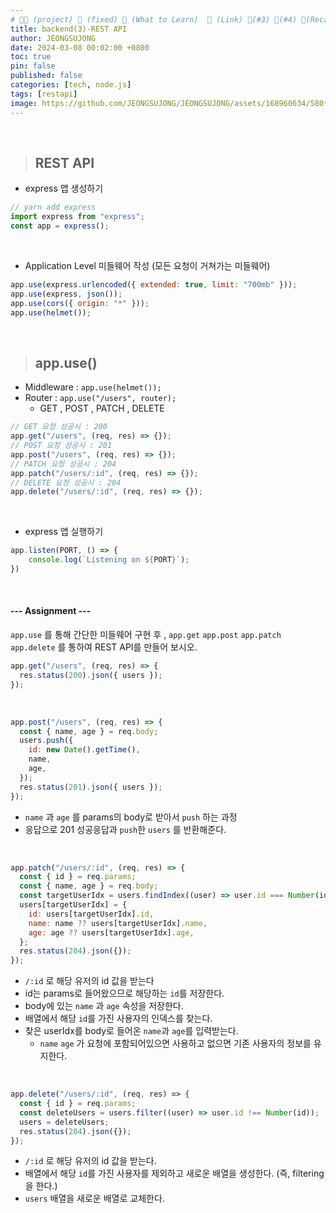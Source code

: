 ```yaml
---
# 👨‍💻 (project) 📌 (fixed) 📖 (What to Learn)  🌱 (Link) 🧷(#3) 📌(#4) 👀(Recap)
title: backend(3)-REST API
author: JEONGSUJONG
date: 2024-03-08 00:02:00 +0800
toc: true
pin: false
published: false
categories: [tech, node.js]
tags: [restapi]
image: https://github.com/JEONGSUJONG/JEONGSUJONG/assets/168960634/580ff546-c5d4-4502-a0c3-489b13a49870
---
```


<br>

> ## REST API

- express 앱 생성하기

```javascript
// yarn add express
import express from "express";
const app = express();
```

<br>

- Application Level 미들웨어 작성 (모든 요청이 거쳐가는 미들웨어)

```javascript
app.use(express.urlencoded({ extended: true, limit: "700mb" }));
app.use(express, json());
app.use(cors({ origin: "*" }));
app.use(helmet());
```

<br>

> ## app.use()

- Middleware : `app.use(helmet());`
- Router : `app.use("/users", router);`
  - GET , POST , PATCH , DELETE

```javascript
// GET 요청 성공시 : 200
app.get("/users", (req, res) => {});
// POST 요청 성공시 : 201
app.post("/users", (req, res) => {});
// PATCH 요청 성공시 : 204
app.patch("/users/:id", (req, res) => {});
// DELETE 요청 성공시 : 204
app.delete("/users/:id", (req, res) => {});
```

<br>

- express 앱 실행하기

```javascript
app.listen(PORT, () => {
    console.log(`Listening on ${PORT}`);
})
```

<br>

#### --- Assignment ---

`app.use` 를 통해 간단한 미들웨어 구현 후 , `app.get` `app.post` `app.patch` `app.delete` 를 통하여 REST API를 만들어 보시오.

```javascript
app.get("/users", (req, res) => {
  res.status(200).json({ users });
});
```

<br>

```javascript
app.post("/users", (req, res) => {
  const { name, age } = req.body;
  users.push({
    id: new Date().getTime(),
    name,
    age,
  });
  res.status(201).json({ users });
});
```
- `name` 과 `age` 를 params의 body로 받아서 `push` 하는 과정
- 응답으로 201 성공응답과 `push`한 `users` 를 반환해준다.

<br>

```javascript
app.patch("/users/:id", (req, res) => {
  const { id } = req.params;
  const { name, age } = req.body;
  const targetUserIdx = users.findIndex((user) => user.id === Number(id));
  users[targetUserIdx] = {
    id: users[targetUserIdx].id,
    name: name ?? users[targetUserIdx].name,
    age: age ?? users[targetUserIdx].age,
  };
  res.status(204).json({});
});
```
- `/:id` 로 해당 유저의 id 값을 받는다
- id는 params로 들어왔으므로 해당하는 `id`를 저장한다.
- body에 있는 `name` 과 `age` 속성을 저장한다.
- 배열에서 해당 `id`를 가진 사용자의 인덱스를 찾는다.
- 찾은 userIdx를 body로 들어온 `name`과 `age`를 입력받는다.
    - `name` `age` 가 요청에 포함되어있으면 사용하고 없으면 기존 사용자의 정보를 유지한다.

<br>

```javascript
app.delete("/users/:id", (req, res) => {
  const { id } = req.params;
  const deleteUsers = users.filter((user) => user.id !== Number(id));
  users = deleteUsers;
  res.status(204).json({});
});
```
- `/:id` 로 해당 유저의 id 값을 받는다.
- 배열에서 해당 `id`를 가진 사용자를 제외하고 새로운 배열을 생성한다. (즉, filtering 을 한다.)
- `users` 배열을 새로운 배열로 교체한다.